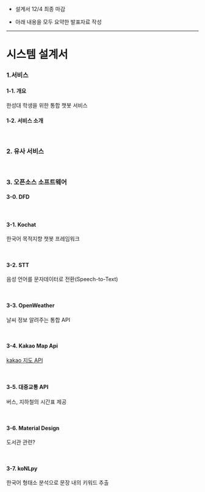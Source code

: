 * 설계서 12/4 최종 마감

* 아래 내용을 모두 요약한 발표자료 작성

<hr>

# 시스템 설계서

### 1.서비스

#### 1-1. 개요

한성대 학생을 위한 통합 챗봇 서비스

#### 1-2. 서비스 소개



</br>

### 2. 유사 서비스





</br>

### 3. 오픈소스 소프트웨어

#### 3-0. DFD



</br>

#### 3-1. Kochat

한국어 목적지향 챗봇 프레임워크



</br>

#### 3-2. STT

음성 언어를 문자데이터로 전환(Speech-to-Text)



</br>

#### 3-3. OpenWeather

날씨 정보 알려주는 통합 API



</br>

#### 3-4. Kakao Map Api

[kakao 지도 API](https://apis.map.kakao.com/web/)



</br>

#### 3-5. 대중교통 API

버스, 지하철의 시간표 제공



</br>

#### 3-6. Material Design

도서관 관련?



</br>

#### 3-7. koNLpy

한국어 형태소 분석으로  문장 내의 키워드 추출



